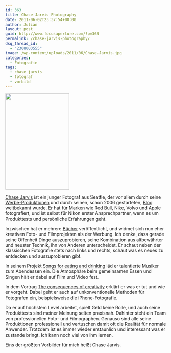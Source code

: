 ```yaml
---
id: 363
title: Chase Jarvis Photography
date: 2011-06-02T23:37:54+00:00
author: Julian
layout: post
guid: http://www.focusaperture.com/?p=363
permalink: /chase-jarvis-photography/
dsq_thread_id:
  - "2308003555"
image: /wp-content/uploads/2011/06/Chase-Jarvis.jpg
categories:
  - Fotografie
tags:
  - chase jarvis
  - fotograf
  - vorbild
---
```

[<img src="https://i0.wp.com/www.focusaperture.com/wp-content/uploads/2011/06/Chase-Jarvis-200x300.jpg?resize=200%2C300" alt="" title="Chase-Jarvis" width="200" height="300" class="alignleft size-medium wp-image-366" srcset="https://i0.wp.com/focusaperture.com/wp-content/uploads/2011/06/Chase-Jarvis.jpg?resize=200%2C300 200w, https://i0.wp.com/focusaperture.com/wp-content/uploads/2011/06/Chase-Jarvis.jpg?w=346 346w" sizes="(max-width: 200px) 100vw, 200px" data-recalc-dims="1" />](https://i2.wp.com/www.focusaperture.com/wp-content/uploads/2011/06/Chase-Jarvis.jpg)

<a href="http://www.chasejarvis.com/#p=-1&#038;a=0&#038;at=0" target="_blank">Chase Jarvis</a> ist ein junger Fotograf aus Seattle, der vor allem durch seine <a href="http://www.chasejarvis.com/#mi=2&#038;pt=1&#038;pi=10000&#038;s=0&#038;p=1&#038;a=0&#038;at=0" target="_blank">Werbe-Produktionen</a> und durch seinen, schon 2006 gestarteten, <a href="http://blog.chasejarvis.com/blog/" target="_blank">Blog</a> weltbekannt wurde. Er hat für Marken wie Red Bull, Nike, Volvo und Apple fotografiert, und ist selbst für Nikon erster Ansprechpartner, wenn es um Produkttests und persönliche Erfahrungen geht. 

Inzwischen hat er mehrere <a href="http://www.amazon.com/Chase-Jarvis/e/B002Q2MUSA/ref=ntt_athr_dp_pel_1" target="_blank">Bücher</a> veröffentlicht, und widmet sich nun eher kreativen Foto- und Filmprojekten als der Werbung. Ich denke, dass gerade seine Offenheit Dinge auszuprobieren, seine Kombination aus altbewährter und neuster Technik, ihn von Anderen unterscheidet. Er schaut neben der klassischen Fotografie stets nach links und rechts, schaut was es neues zu entdecken und auszuprobieren gibt.

In seinem Projekt <a href="http://vimeo.com/4771655" target="_blank">Songs for eating and drinking</a> läd er talentierte Musiker zum Abendessen ein. Die Atmosphäre beim gemeinsamen Essen und Singen hält er dabei auf Film und Video fest.
  
In dem Vortrag <a href="http://vimeo.com/5376998" target="_blank">The consequences of creativity</a> erklärt er was er tut und wie er vorgeht. Dabei geht er auch auf unkonventionelle Methoden für Fotografen ein, beispielsweise die iPhone-Fotografie.

Da er auf höchstem Level arbeitet, spielt Geld keine Rolle, und auch seine Produkttests sind meiner Meinung selten praxisnah. Dahinter steht ein Team von professionellen Foto- und Filmographen. Genauso sind alle seine Produktionen professionell und vertuschen damit oft die Realität für normale Anwender. Trotzdem ist es immer wieder erstaunlich und interessant was er zustande bringt. Ich kann noch viel von ihm lernen.

Eins der größten Vorbilder für mich heißt Chase Jarvis.